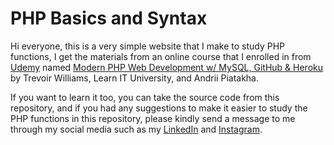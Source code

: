 # PHP Basics and Syntax #

Hi everyone, this is a very simple website that I make to study PHP functions, I get the materials from an online course that I enrolled in from [Udemy](https://www.udemy.com/ "Udemy") named [
Modern PHP Web Development w/ MySQL, GitHub & Heroku](https://www.udemy.com/course/advanced-php-web-development-w-mysql-github-bootstrap-4/ "
Modern PHP Web Development w/ MySQL, GitHub & Heroku") by Trevoir Williams, Learn IT University, and Andrii Piatakha. 

If you want to learn it too, you can take the source code from this repository, and if you had any suggestions to make it easier to study the PHP functions in this repository, please kindly send a message to me through my social media such as my [LinkedIn](https://www.linkedin.com/in/gede-yoga-arisudana-81a52a1bb/ "LinkedIn") and [Instagram](https://www.instagram.com/yogarsdna/ "Instagram").
